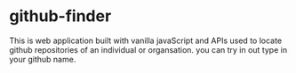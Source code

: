 # github-finder
This is web application built with vanilla javaScript and APIs used to locate github repositories of an individual or organsation. you can try in out type in your github name. 

